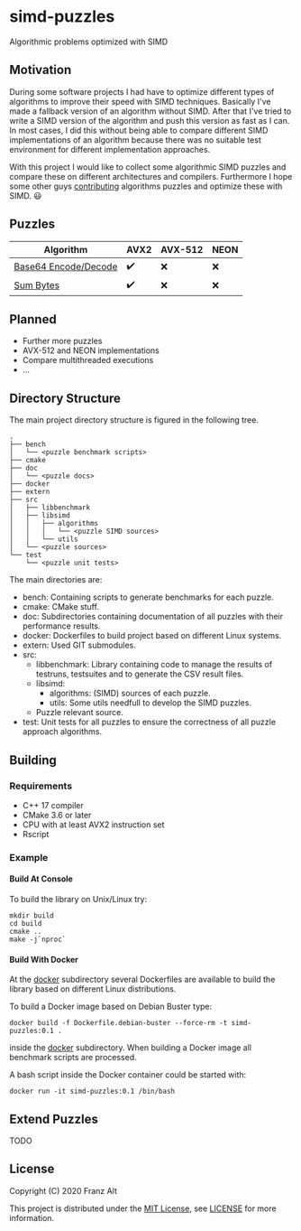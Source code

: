 # simd-puzzles

Algorithmic problems optimized with SIMD

## Motivation

During some software projects I had have to optimize different types of algorithms to improve their speed with SIMD techniques. Basically I've made a fallback version of an algorithm without SIMD. After that I've tried to write a SIMD version of the algorithm and push this version as fast as I can. In most cases, I did this without being able to compare different SIMD implementations of an algorithm because there was no suitable test environment for different implementation approaches.

With this project I would like to collect some algorithmic SIMD puzzles and compare these on different architectures and compilers. Furthermore I hope some other guys [contributing](./CONTRIBUTING.md) algorithms puzzles and optimize these with SIMD. :smiley:

## Puzzles

| Algorithm | AVX2 | AVX-512 | NEON |
|-----------|------|---------|------|
| [Base64 Encode/Decode](./doc/base64/base64.md) | :heavy_check_mark: | :x: | :x: |
| [Sum Bytes](./doc/sum/sum.md) | :heavy_check_mark: | :x: | :x: |

## Planned

* Further more puzzles
* AVX-512 and NEON implementations
* Compare multithreaded executions
* ...

## Directory Structure

The main project directory structure is figured in the following tree.

    .
    ├── bench
    │   └── <puzzle benchmark scripts>
    ├── cmake
    ├── doc
    │   └── <puzzle docs>
    ├── docker
    ├── extern
    ├── src
    │   ├── libbenchmark
    │   ├── libsimd
    │   │   ├── algorithms
    │   │   │   └── <puzzle SIMD sources>
    │   │   └── utils
    │   └── <puzzle sources>
    └── test
        └── <puzzle unit tests>

The main directories are:

* bench: Containing scripts to generate benchmarks for each puzzle.
* cmake: CMake stuff.
* doc: Subdirectories containing documentation of all puzzles with their performance results.
* docker: Dockerfiles to build project based on different Linux systems.
* extern: Used GIT submodules.
* src:
    * libbenchmark: Library containing code to manage the results of testruns, testsuites and to generate the CSV result files.
    * libsimd:
        * algorithms: (SIMD) sources of each puzzle.
        * utils: Some utils needfull to develop the SIMD puzzles.
    * Puzzle relevant source.
* test: Unit tests for all puzzles to ensure the correctness of all puzzle approach algorithms.

## Building

### Requirements

* C++ 17 compiler
* CMake 3.6 or later
* CPU with at least AVX2 instruction set
* Rscript

### Example

#### Build At Console

To build the library on Unix/Linux try:

    mkdir build
    cd build
    cmake ..
    make -j`nproc`

#### Build With Docker

At the [docker](docker) subdirectory several Dockerfiles are available to build the library based on different Linux distributions.

To build a Docker image based on Debian Buster type:

    docker build -f Dockerfile.debian-buster --force-rm -t simd-puzzles:0.1 .

inside the [docker](docker) subdirectory. When building a Docker image all benchmark scripts are processed.

A bash script inside the Docker container could be started with:

    docker run -it simd-puzzles:0.1 /bin/bash

## Extend Puzzles

TODO

## License

Copyright (C) 2020 Franz Alt

This project is distributed under the [MIT License](https://opensource.org/licenses/MIT), see [LICENSE](./LICENSE) for more information.
